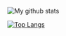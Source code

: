 ![My github stats](https://github-readme-stats.vercel.app/api?username=jykim99&count_private=true&&show_icons=true&&theme=radical&&hide=stars,contribs,prs,issues,contribs&&locale=kr)

[![Top Langs](https://github-readme-stats-git-master.jykim99.vercel.app/api/top-langs/?username=jykim99&&theme=radical)](https://github.com/anuraghazra/github-readme-stats)
